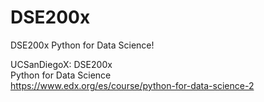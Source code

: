 # DSE200x
DSE200x Python for Data Science!

UCSanDiegoX: DSE200x  
Python for Data Science  
https://www.edx.org/es/course/python-for-data-science-2
